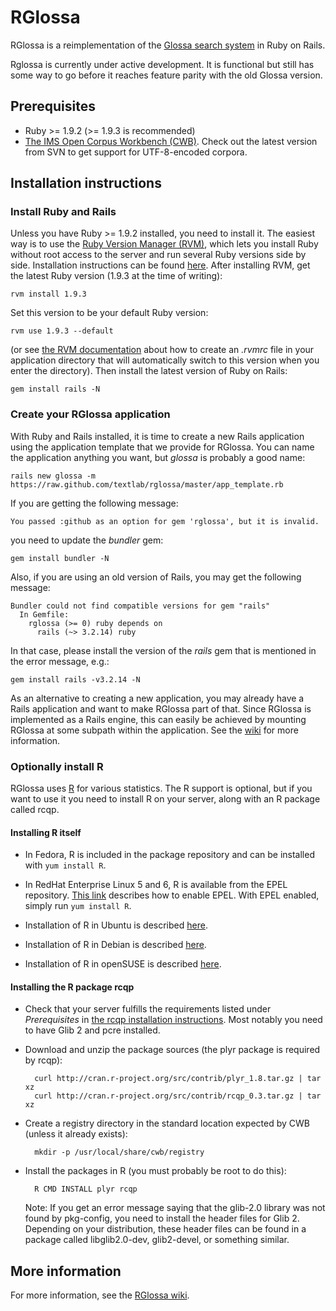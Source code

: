 # RGlossa

RGlossa is a reimplementation of the [Glossa search system](https://github.com/noklesta/glossa_svn) in Ruby on Rails.

Rglossa is currently under active development. It is functional but still has some way to go before it reaches feature parity with the old Glossa version.

## Prerequisites

* Ruby >= 1.9.2 (>= 1.9.3 is recommended)
* [The IMS Open Corpus Workbench (CWB)](http://cwb.sourceforge.net/). Check out the latest version from SVN to get support for UTF-8-encoded corpora.

## Installation instructions

### Install Ruby and Rails
Unless you have Ruby >= 1.9.2 installed, you need to install it. The easiest way is to use the [Ruby Version Manager (RVM)](https://rvm.io/), which lets you install Ruby without root access to the server and run several Ruby versions side by side. Installation instructions can be found [here](https://rvm.io/rvm/install/). After installing RVM, get the latest Ruby version (1.9.3 at the time of writing):

    rvm install 1.9.3

Set this version to be your default Ruby version:

    rvm use 1.9.3 --default

(or see [the RVM documentation](https://rvm.io/workflow/rvmrc/) about how to create an *.rvmrc* file in your application directory that will automatically switch to this version when you enter the directory). Then install the latest version of Ruby on Rails:

    gem install rails -N

### Create your RGlossa application

With Ruby and Rails installed, it is time to create a new Rails application using the application template that we provide for RGlossa. You can name the application anything you want, but *glossa* is probably a good name:

    rails new glossa -m https://raw.github.com/textlab/rglossa/master/app_template.rb

If you are getting the following message:

    You passed :github as an option for gem 'rglossa', but it is invalid.

you need to update the *bundler* gem:

    gem install bundler -N

Also, if you are using an old version of Rails, you may get the following message:

    Bundler could not find compatible versions for gem "rails"
      In Gemfile:
        rglossa (>= 0) ruby depends on
          rails (~> 3.2.14) ruby

In that case, please install the version of the *rails* gem that is mentioned in the error message, e.g.:

    gem install rails -v3.2.14 -N

As an alternative to creating a new application, you may already have a Rails application and want to make RGlossa part of that. Since RGlossa is implemented as a Rails engine, this can easily be achieved by mounting RGlossa at some subpath within the application. See the [wiki](http://github.com/textlab/rglossa/wiki) for more information.

### Optionally install R

RGlossa uses [R](http://www.r-project.org/) for various statistics. The R support is optional, but if you want to use it you need to install R on your server, along with an R package called rcqp.

#### Installing R itself

* In Fedora, R is included in the package repository and can be installed with `yum install R`.

* In RedHat Enterprise Linux 5 and 6, R is available from the EPEL repository. [This link](http://fedoraproject.org/wiki/EPEL#How_can_I_use_these_extra_packages.3F) describes how to enable EPEL. With EPEL enabled, simply run `yum install R`.

* Installation of R in Ubuntu is described [here](http://cran.r-project.org/bin/linux/ubuntu/).

* Installation of R in Debian is described [here](http://cran.r-project.org/bin/linux/debian/).

* Installation of R in openSUSE is described [here](http://cran.r-project.org/bin/linux/suse/).

#### Installing the R package rcqp

* Check that your server fulfills the requirements listed under *Prerequisites* in [the rcqp installation instructions](http://cran.r-project.org/web/packages/rcqp/INSTALL). Most notably you need to have Glib 2 and pcre installed.

* Download and unzip the package sources (the plyr package is required by rcqp):

        curl http://cran.r-project.org/src/contrib/plyr_1.8.tar.gz | tar xz
        curl http://cran.r-project.org/src/contrib/rcqp_0.3.tar.gz | tar xz

* Create a registry directory in the standard location expected by CWB (unless it already exists):

        mkdir -p /usr/local/share/cwb/registry

* Install the packages in R (you must probably be root to do this):

        R CMD INSTALL plyr rcqp

  Note: If you get an error message saying that the glib-2.0 library was not found by pkg-config, you need to install the header files for Glib 2. Depending on your distribution, these header files can be found in a package called libglib2.0-dev, glib2-devel, or something similar.

## More information

For more information, see the [RGlossa wiki](http://github.com/textlab/rglossa/wiki).
